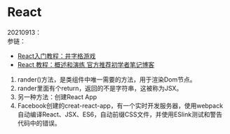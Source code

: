 # React

20210913：  
参链：
* [React入门教程：井字格游戏](https://react.docschina.org/tutorial/tutorial.html)
* [React 教程：概述和演练 官方推荐初学者笔记博客](https://www.taniarascia.com/getting-started-with-react/)

1. rander()方法，是类组件中唯一需要的方法，用于渲染Dom节点。
2. rander里面有个return，返回的不是字符串，这被称为JSX。
3. 另一种方法：创建React App
4. Facebook创建的creat-react-app，有一个实时开发服务器，使用webpack自动编译React、JSX、ES6，自动前缀CSS文件，并使用ESlink测试和警告代码中的错误。